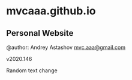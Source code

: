 # mvcaaa.github.io

## Personal Website

@author: Andrey Astashov <mvc.aaa@gmail.com>

v2020.146

Random text change
